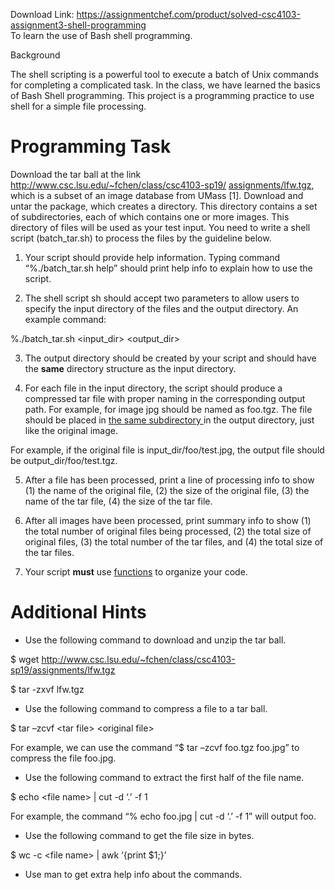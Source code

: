 Download Link: https://assignmentchef.com/product/solved-csc4103-assignment3-shell-programming
<br>
To learn the use of Bash shell programming.

Background

The shell scripting is a powerful tool to execute a batch of Unix commands for completing a complicated task. In the class, we have learned the basics of Bash Shell programming. This project is a programming practice to use shell for a simple file processing.

<h1>Programming Task</h1>

Download the tar ball at the link <u>http://www.csc.lsu.edu/~fchen/class/csc4103-sp19/</u> <u>assignments/lfw.tgz</u>, which is a subset of an image database from UMass [1]. Download and untar the package, which creates a directory. This directory contains a set of subdirectories, each of which contains one or more images. This directory of files will be used as your test input. You need to write a shell script (batch_tar.sh) to process the files by the guideline below.




<ol>

 <li>Your script should provide help information. Typing command “%./batch_tar.sh help” should print help info to explain how to use the script.</li>

</ol>




<ol start="2">

 <li>The shell script sh should accept two parameters to allow users to specify the input directory of the files and the output directory. An example command:</li>

</ol>




%./batch_tar.sh &lt;input_dir&gt; &lt;output_dir&gt;







<ol start="3">

 <li>The output directory should be created by your script and should have the <strong>same</strong> directory structure as the input directory.</li>

</ol>




<ol start="4">

 <li>For each file in the input directory, the script should produce a compressed tar file with proper naming in the corresponding output path. For example, for image jpg should be named as foo.tgz. The file should be placed in <u>the same subdirectory </u>in the output directory, just like the original image.</li>

</ol>

For example, if the original file is input_dir/foo/test.jpg, the output file should be output_dir/foo/test.tgz.




<ol start="5">

 <li>After a file has been processed, print a line of processing info to show (1) the name of the original file, (2) the size of the original file, (3) the name of the tar file, (4) the size of the tar file.</li>

</ol>




<ol start="6">

 <li>After all images have been processed, print summary info to show (1) the total number of original files being processed, (2) the total size of original files, (3) the total number of the tar files, and (4) the total size of the tar files.</li>

</ol>




<ol start="7">

 <li>Your script <strong>must</strong> use <u>functions</u> to organize your code.</li>

</ol>







<h1>Additional Hints</h1>

<ul>

 <li>Use the following command to download and unzip the tar ball.</li>

</ul>

$ wget <u>http://www.csc.lsu.edu/~fchen/class/csc4103-sp19/assignments/lfw.tgz</u>

$ tar -zxvf lfw.tgz




<ul>

 <li>Use the following command to compress a file to a tar ball.</li>

</ul>

$ tar –zcvf &lt;tar file&gt; &lt;original file&gt;

For example, we can use the command “$ tar –zcvf foo.tgz foo.jpg” to compress the file foo.jpg.




<ul>

 <li>Use the following command to extract the first half of the file name.</li>

</ul>

$ echo &lt;file name&gt; | cut -d ‘.’ -f 1

For example, the command “% echo foo.jpg | cut -d ‘.’ -f 1” will output foo.




<ul>

 <li>Use the following command to get the file size in bytes.</li>

</ul>

$ wc -c  &lt;file name&gt; | awk ‘{print $1;}’

<ul>

 <li>Use man to get extra help info about the commands.</li>

</ul>

<strong> </strong>